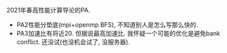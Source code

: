 2021年春高性能计算导论的PA.

- PA2性能分垫底(mpi+openmp BFS), 不知道别人是怎么写那么快的.
- PA3加速比有将近20. 但据说最高加速比. 我怀疑一个可能的优化是避免bank conflict. 还没试(也没机会试了, 没服务器).
